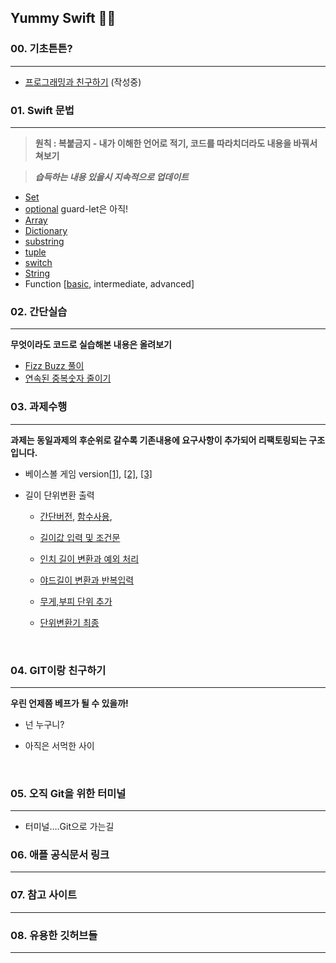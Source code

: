 ## Yummy Swift 💛💙



### 00. 기초튼튼?

------



- [프로그래밍과 친구하기](https://github.com/JeongHoonkr/Studying-Record/blob/master/Study/프로그래밍%20기초.md) (작성중)

###  



### 01. Swift 문법 

------

>  **원칙 : 복붙금지 - 내가 이해한 언어로 적기, 코드를 따라치더라도 내용을 바꿔서 쳐보기**

>  ***습득하는 내용 있을시 지속적으로 업데이트***

- [Set](https://github.com/JeongHoonkr/Studying-Record/blob/master/Study/Set.md)
- [optional](https://github.com/JeongHoonkr/Studying-Record/blob/master/Study/Optional.md) guard-let은 아직!
- [Array](https://github.com/JeongHoonkr/Studying-Record/blob/master/Study/Array.md)
- [Dictionary](https://github.com/JeongHoonkr/Studying-Record/blob/master/Study/Dictionary.md)
- [substring](https://github.com/JeongHoonkr/Studying-Record/blob/master/Study/what%20is%20substring.md)
- [tuple](https://github.com/JeongHoonkr/Studying-Record/blob/master/Study/Tuple.md)
- [switch](https://github.com/JeongHoonkr/Studying-Record/blob/master/Study/Switch.md)
- [String](https://github.com/JeongHoonkr/Studying-Record/blob/master/Study/String.md)
- Function [[basic](https://github.com/JeongHoonkr/Studying-Record/blob/master/Study/Function%20basic.md), intermediate, advanced]



### 02. 간단실습

------

**무엇이라도 코드로 실습해본 내용은 올려보기**

- [Fizz Buzz 풀이](https://github.com/JeongHoonkr/Studying-Record/blob/master/Study/Fizz%20Buzz%20풀이.md)
- [연속된 중복숫자 줄이기](https://github.com/JeongHoonkr/Studying-Record/blob/master/Study/연속된%20중복숫자%20줄이기.md)





### 03. 과제수행  

------

**과제는 동일과제의 후순위로 갈수록 기존내용에 요구사항이 추가되어 리팩토링되는 구조입니다.**

- 베이스볼 게임 version[[1]](https://github.com/JeongHoonkr/Studying-Record/blob/master/Study/Baseball%20Game%20v01.md), [[2]](https://github.com/JeongHoonkr/Studying-Record/blob/master/Study/Baseball%20Game%20v02.md), [[3]](https://github.com/JeongHoonkr/Studying-Record/blob/master/Study/Baseball%20Game%20v03.md)

- 길이 단위변환 출력
  * [간단버전](https://github.com/JeongHoonkr/Studying-Record/blob/master/Study/길이단위%20변환%20및%20출력해보기.md), [함수사용](https://github.com/JeongHoonkr/Studying-Record/blob/master/Study/길이단위변환%20함수.md), 

  * [길이값 입력 및 조건문](https://github.com/JeongHoonkr/Studying-Record/blob/master/Study/길이%20값%20입력%20및%20조건문.md)

  * [인치 길이 변환과 예외 처리](https://github.com/JeongHoonkr/Studying-Record/blob/master/Study/인치%20길이%20변환과%20예외%20처리.md)

  * [야드길이 변환과 반복입력](https://github.com/JeongHoonkr/Studying-Record/blob/master/Study/야드%20길이%20변환과%20반복입력.md)

  * [무게,부피 단위 추가](https://github.com/JeongHoonkr/Studying-Record/blob/master/Study/무게%2C부피단위%20추가.md)

  * [단위변환기 최종](https://github.com/JeongHoonkr/Studying-Record/blob/master/Study/%EB%8B%A8%EC%9C%84%EB%B3%80%ED%99%98%EA%B8%B0%20%EC%B5%9C%EC%A2%85.md)

    ​

### 04. GIT이랑 친구하기

------

**우린 언제쯤 베프가 될 수 있을까!**

- 넌 누구니?


- 아직은 서먹한 사이

  ​

### 05. 오직 Git을 위한 터미널

------

- 터미널….Git으로 가는길







### 06. 애플 공식문서 링크

------





### 07. 참고 사이트

------





### 08. 유용한 깃허브들

------

